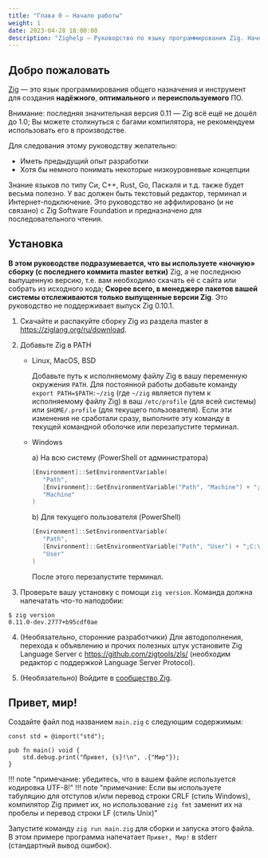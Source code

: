 ```yaml
---
title: "Глава 0 — Начало работы"
weight: 1
date: 2023-04-28 18:00:00
description: "Zighelp — Руководство по языку программирования Zig. Начните установку и работу с Zig здесь"
---
```


## Добро пожаловать

[Zig](https://ziglang.org) — это язык программирования общего назначения и инструмент для создания __надёжного__, __оптимального__ и __переиспользуемого__ ПО.

Внимание: последняя значительная версия 0.11 — Zig всё ещё не дошёл до 1.0; Вы можете столкнуться с багами компилятора, не рекомендуем использовать его в производстве.

Для следования этому руководству желательно:

- Иметь предыдущий опыт разработки
- Хотя бы немного понимать некоторые низкоуровневые концепции

Знание языков по типу Си, C++, Rust, Go, Паскаля и т.д. также будет весьма полезно. У вас должен быть текстовый редактор, терминал и Интернет-подключение. Это руководство не аффилировано (и не связано) с Zig Software Foundation и предназначено для последовательного чтения.

## Установка

**В этом руководстве подразумевается, что вы используете «ночную» сборку (с последнего коммита master ветки)** Zig, а не последнюю выпущенную версию, т.е. вам необходимо скачать её с сайта или собрать из исходного кода; **Скорее всего, в менеджере пакетов вашей системы отслеживаются только выпущенные версии Zig**. Это руководство не поддерживает выпуск Zig 0.10.1.

1.  Скачайте и распакуйте сборку Zig из раздела master в https://ziglang.org/ru/download.

2. Добавьте Zig в PATH
   - Linux, MacOS, BSD

      Добавьте путь к исполняемому файлу Zig в вашу переменную окружения `PATH`. Для постоянной работы добавьте команду `export PATH=$PATH:~/zig` (где `~/zig` является путем к исполняемому файлу Zig) в ваш `/etc/profile` (для всей системы) или `$HOME/.profile` (для текущего пользователя). Если эти изменения не сработали сразу, выполните эту команду в текущей командной оболочке или перезапустите терминал.
   - Windows

      a) На всю систему (PowerShell от администратора)

      ```powershell
      [Environment]::SetEnvironmentVariable(
         "Path",
         [Environment]::GetEnvironmentVariable("Path", "Machine") + ";C:\ваш-путь-к-распакованному\zig-windows-x86_64-ваша-версия",
         "Machine"
      )
      ```

      b) Для текущего пользователя (PowerShell)

      ```powershell
      [Environment]::SetEnvironmentVariable(
         "Path",
         [Environment]::GetEnvironmentVariable("Path", "User") + ";C:\ваш-путь-к-распакованному\zig-windows-x86_64-ваша-версия",
         "User"
      )
      ```

      После этого перезапустите терминал.

3. Проверьте вашу установку с помощи `zig version`. Команда должна напечатать что-то наподобии:
```
$ zig version
0.11.0-dev.2777+b95cdf0ae
```

4. (Необязательно, сторонние разработчики) Для автодополнения, перехода к объявлению и прочих полезных штук установите Zig Language Server с https://github.com/zigtools/zls/ (необходим редактор с поддержкой Language Server Protocol).

5. (Необязательно) Войдите в [сообщество Zig](https://github.com/ziglang/zig/wiki/Community).

## Привет, мир!

Создайте файл под названием `main.zig` с следующим содержимым:

```zig
const std = @import("std");

pub fn main() void {
    std.debug.print("Привет, {s}!\n", .{"Мир"});
}
```

!!! note "примечание: убедитесь, что в вашем файле используется кодировка UTF-8!"
!!! note "примечание: Если вы используете табуляцию для отступов и/или перевод строки CRLF (стиль Windows), компилятор Zig примет их, но использование `zig fmt` заменит их на пробелы и перевод строки LF (стиль Unix)"

Запустите команду `zig run main.zig` для сборки и запуска этого файла. В этом примере программа напечатает `Привет, Мир!` в stderr (стандартный вывод ошибок).
